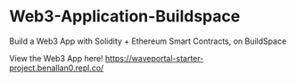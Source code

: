 # Web3-Application-Buildspace
Build a Web3 App with Solidity + Ethereum Smart Contracts, on BuildSpace

View the Web3 App here!
https://waveportal-starter-project.benallan0.repl.co/ 
